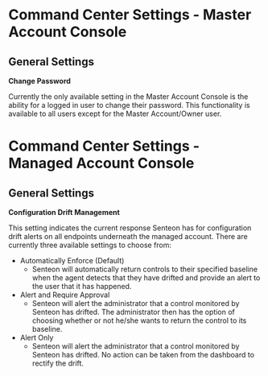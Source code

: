 # Command Center Settings - Master Account Console

## General Settings

**Change Password**

Currently the only available setting in the Master Account Console is the ability for a logged in user to change their password. This functionality is available to all users except for the Master Account/Owner user.

# Command Center Settings - Managed Account Console

## General Settings

**Configuration Drift Management**

This setting indicates the current response Senteon has for configuration drift alerts on all endpoints underneath the managed account. There are currently three available settings to choose from:

* Automatically Enforce (Default)
  * Senteon will automatically return controls to their specified baseline when the agent detects that they have drifted and provide an alert to the user that it has happened.
* Alert and Require Approval
  * Senteon will alert the administrator that a control monitored by Senteon has drifted. The administrator then has the option of choosing whether or not he/she wants to return the control to its baseline.
* Alert Only
  * Senteon will alert the administrator that a control monitored by Senteon has drifted. No action can be taken from the dashboard to rectify the drift. 
